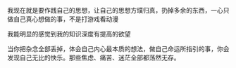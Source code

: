 我现在就是要作践自己的思想，让自己的思想方璞归真，扔掉多余的东西，一心只做自己真心想做的事，不是打游戏看动漫

我能明显的感觉到我的知识深度有提高的欲望

当你把杂念全部丢掉，体会自己内心最本质的想法，做自己命运所指引的事，你会发现自己无比的快乐。那些焦虑、痛苦、迷茫全部都荡然无存。